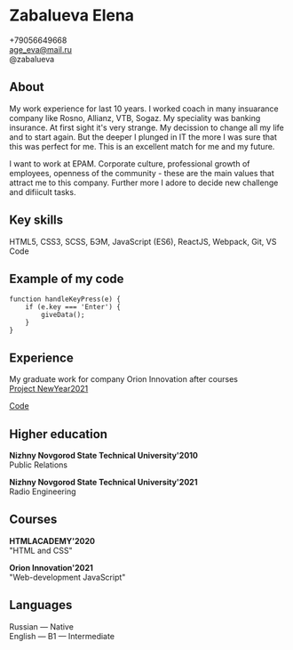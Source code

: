 # Zabalueva Elena

+79056649668  
age_eva@mail.ru       
@zabalueva

## About
My work experience for last 10 years.
I worked coach in many insuarance company like Rosno, Allianz, VTB, Sogaz. My speciality was banking insurance. At first sight it's very strange. My decission to change all my life and to start again. But the deeper I plunged in IT the more I was sure that this was perfect for me. This is an excellent match for me and my future.

I want to work at EPAM. Corporate culture, professional growth of employees, openness of the community - these are the main values that attract me to this company. Further more I adore to decide new challenge and difiicult tasks.

## Key skills
HTML5, CSS3, SCSS, БЭМ, JavaScript (ES6), ReactJS, Webpack, Git, VS Code

## Example of my code
```
function handleKeyPress(e) {
    if (e.key === 'Enter') {
        giveData();
    }
}
```

## Experience
My graduate work for company Orion Innovation after courses  
[Project NewYear2021](https://zabalueva.github.io/react_first/)

[Code ](https://zabalueva.github.io/react_first/)

## Higher education 
**Nizhny Novgorod State Technical University'2010**   
Public Relations 

**Nizhny Novgorod State Technical University'2021**  
Radio Engineering  

## Сourses
**HTMLACADEMY'2020**  
"HTML and CSS"

**Orion Innovation'2021**  
"Web-development JavaScript"

## Languages
Russian — Native  
English — B1 — Intermediate

